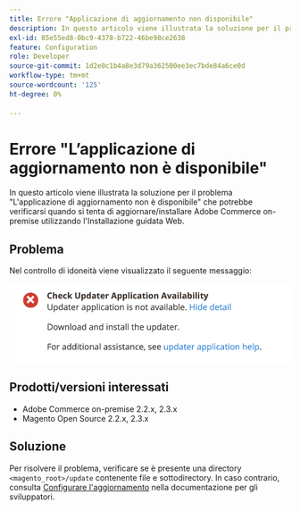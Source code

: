 ```yaml
---
title: Errore "Applicazione di aggiornamento non disponibile"
description: In questo articolo viene illustrata la soluzione per il problema "L'applicazione di aggiornamento non è disponibile" che potrebbe verificarsi quando si tenta di aggiornare/installare Adobe Commerce on-premise utilizzando l'Installazione guidata Web.
exl-id: 85e55ed8-0bc9-4378-b722-46be98ce2638
feature: Configuration
role: Developer
source-git-commit: 1d2e0c1b4a8e3d79a362500ee3ec7bde84a6ce0d
workflow-type: tm+mt
source-wordcount: '125'
ht-degree: 0%

---
```


# Errore &quot;L’applicazione di aggiornamento non è disponibile&quot;

In questo articolo viene illustrata la soluzione per il problema &quot;L&#39;applicazione di aggiornamento non è disponibile&quot; che potrebbe verificarsi quando si tenta di aggiornare/installare Adobe Commerce on-premise utilizzando l&#39;Installazione guidata Web.

## Problema

Nel controllo di idoneità viene visualizzato il seguente messaggio:

![Screen_Shot_2019-08-29_at_1.39.12_PM.png](assets/Screen_Shot_2019-08-29_at_1.39.12_PM.png)

## Prodotti/versioni interessati

* Adobe Commerce on-premise 2.2.x, 2.3.x
* Magento Open Source 2.2.x, 2.3.x


## Soluzione

Per risolvere il problema, verificare se è presente una directory `<magento_root>/update` contenente file e sottodirectory. In caso contrario, consulta [Configurare l&#39;aggiornamento](https://devdocs.magento.com/guides/v2.3/comp-mgr/updater/update-updater.html) nella documentazione per gli sviluppatori.
